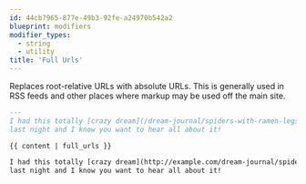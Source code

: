 ```yaml
---
id: 44cb7965-877e-49b3-92fe-a24970b542a2
blueprint: modifiers
modifier_types:
  - string
  - utility
title: 'Full Urls'
---
```

Replaces root-relative URLs with absolute URLs. This is generally used in RSS feeds and other places where markup may be used off the main site.

```md
---
I had this totally [crazy dream](/dream-journal/spiders-with-ramen-legs)
last night and I know you want to hear all about it!
```

```
{{ content | full_urls }}
```

```html
I had this totally [crazy dream](http://example.com/dream-journal/spiders-with-ramen-legs)
last night and I know you want to hear all about it!
```
